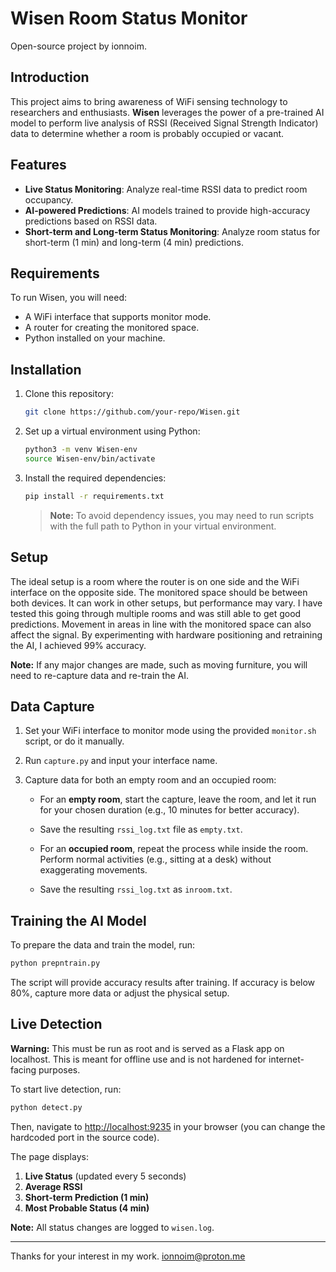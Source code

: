 ﻿# Wisen Room Status Monitor

Open-source project by ionnoim.

## Introduction

This project aims to bring awareness of WiFi sensing technology to researchers and enthusiasts. **Wisen** leverages the power of a pre-trained AI model to perform live analysis of RSSI (Received Signal Strength Indicator) data to determine whether a room is probably occupied or vacant.

## Features

- **Live Status Monitoring**: Analyze real-time RSSI data to predict room occupancy.
- **AI-powered Predictions**: AI models trained to provide high-accuracy predictions based on RSSI data.
- **Short-term and Long-term Status Monitoring**: Analyze room status for short-term (1 min) and long-term (4 min) predictions.

## Requirements

To run Wisen, you will need:
- A WiFi interface that supports monitor mode.
- A router for creating the monitored space.
- Python installed on your machine.

## Installation

1. Clone this repository:

   ```bash
   git clone https://github.com/your-repo/Wisen.git
   ```

2. Set up a virtual environment using Python:

   ```bash
   python3 -m venv Wisen-env
   source Wisen-env/bin/activate
   ```

3. Install the required dependencies:

   ```bash
   pip install -r requirements.txt
   ```

   > **Note:** To avoid dependency issues, you may need to run scripts with the full path to Python in your virtual environment.
   
## Setup

The ideal setup is a room where the router is on one side and the WiFi interface on the opposite side. The monitored space should be between both devices. It can work in other setups, but performance may vary. I have tested this going through multiple rooms and was still able to get good predictions. Movement in areas in line with the monitored space can also affect the signal. By experimenting with hardware positioning and retraining the AI, I achieved 99% accuracy.

**Note:** If any major changes are made, such as moving furniture, you will need to re-capture data and re-train the AI.

## Data Capture

1. Set your WiFi interface to monitor mode using the provided `monitor.sh` script, or do it manually.

2. Run `capture.py` and input your interface name.

3. Capture data for both an empty room and an occupied room:

   - For an **empty room**, start the capture, leave the room, and let it run for your chosen duration (e.g., 10 minutes for better accuracy).
   - Save the resulting `rssi_log.txt` file as `empty.txt`.
   
   - For an **occupied room**, repeat the process while inside the room. Perform normal activities (e.g., sitting at a desk) without exaggerating movements.
   - Save the resulting `rssi_log.txt` as `inroom.txt`.

## Training the AI Model

To prepare the data and train the model, run:

```bash
python prepntrain.py
```

The script will provide accuracy results after training. If accuracy is below 80%, capture more data or adjust the physical setup.

## Live Detection

**Warning:** This must be run as root and is served as a Flask app on localhost. This is meant for offline use and is not hardened for internet-facing purposes. 

To start live detection, run:

```bash
python detect.py
```

Then, navigate to [http://localhost:9235](http://localhost:9235) in your browser (you can change the hardcoded port in the source code).

The page displays:

1. **Live Status** (updated every 5 seconds)
2. **Average RSSI**
3. **Short-term Prediction (1 min)**
4. **Most Probable Status (4 min)**

**Note:** All status changes are logged to `wisen.log`.

---

Thanks for your interest in my work. ionnoim@proton.me




